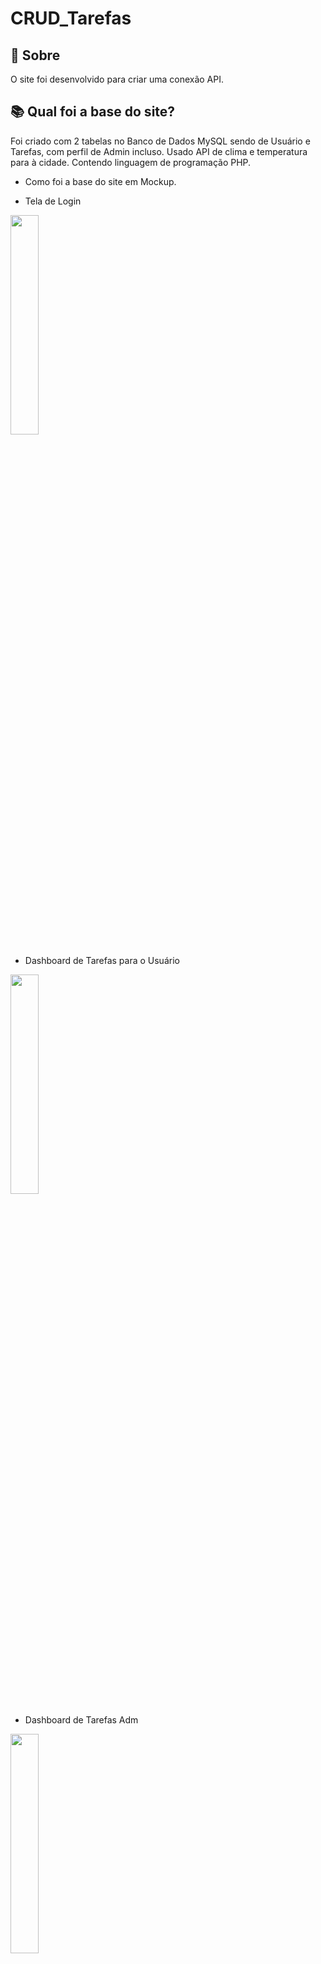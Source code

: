 # CRUD_Tarefas

## 📘 Sobre

O site foi desenvolvido para criar uma conexão API.


## 📚 Qual foi a base do site?

Foi criado com 2 tabelas no Banco de Dados MySQL sendo de Usuário e Tarefas, com perfil de Admin incluso. Usado API de clima e temperatura para à cidade. Contendo linguagem de programação PHP.
-  Como foi a base do site em Mockup.

-  Tela de Login
<img width="30%" src="/CRUD/img/GitHub/Login-1.jpg"/>

- Dashboard de Tarefas para o Usuário
<img width="30%" src="/CRUD/img/GitHub/Login-6.jpg"/>

- Dashboard de Tarefas Adm
<img width="30%" src="/CRUD/img/GitHub/Login-3.jpg"/>

- Tabela de Usuários cadastrados para acesso de Adm
<img width="30%" src="/CRUD/img/GitHub/Login-2.jpg"/>

- Tela de Inserir tarefa, tanto para Usuário quanto Adm
<img width="30%" src="/CRUD/img/GitHub/Login-4.jpg"/>

- Tela de Alterar tarefa, com acesso apenas de Adm
<img width="30%" src="/CRUD/img/GitHub/Login-5.jpg"/>

- Como foi a consrtrução do Banco de Dados
<img src="/CRUD/img/GitHub/Banco.png"/>


**********************************************************************
## Já tera um usuário Adm no banco, a senha padrão é "666".

Dump do Banco 
<a href="/CRUD/dump_mysql/bdprofin.sql">Link para baixar o Banco.</a>

*********************************************************************



## 🔨 Ferramentas
- **CSS**
- **PHP**
- **HTML**
- **MYSQL**



## ♻️ Como Contribuir

```bash
  # Clone the project
  $ git clone https://github.com/Japolina/CRUD_Tarefas.git
```

```bash
  # Enter directory
  $ cd CRUD_Tarefas
```

```bash
  # Install the dependencies, if you use npm
  $ npm install
```

<p align="center">ou</p>

```bash
  # Install the dependencies, if you use yarn
  $ yarn
```


## 📜 Licença

Este projeto está sob a licença do MIT. Veja o arquivo <a href="https://github.com/Japolina/CRUD_Tarefas/blob/main/LICENSE">LICENÇA</a> para mais detalhes.
---


<p align="center">Agradecimentos ao Colégio Ulbra São Lucas</p>

